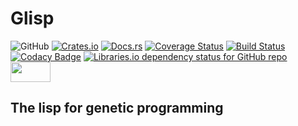 # Glisp
![GitHub](https://img.shields.io/github/license/jordanosborn/glisp.svg)
[![Crates.io](https://img.shields.io/crates/dv/glisp.svg?colorB=yellow&label=crates.io)](https://crates.io/crates/glisp)
[![Docs.rs](https://docs.rs/glisp/badge.svg)](https://docs.rs/crate/glisp/)
[![Coverage Status](https://coveralls.io/repos/github/jordanosborn/Glisp/badge.svg?branch=master)](https://coveralls.io/github/jordanosborn/Glisp?branch=master)
[![Build Status](https://travis-ci.com/jordanosborn/Glisp.svg?branch=master)](https://travis-ci.com/jordanosborn/Glisp)
[![Codacy Badge](https://api.codacy.com/project/badge/Grade/546837eb876347d1bddfbe39075df58c)](https://www.codacy.com/app/jordanosborn/Glisp?utm_source=github.com&amp;utm_medium=referral&amp;utm_content=jordanosborn/Glisp&amp;utm_campaign=Badge_Grade)
[![Libraries.io dependency status for GitHub repo](https://img.shields.io/librariesio/github/jordanosborn/glisp.svg)](https://libraries.io/github/jordanosborn/Glisp)
<a href="https://www.rust-lang.org"><img src="https://mir-s3-cdn-cf.behance.net/project_modules/disp/7df0bd42774743.57ee5f32bd76e.gif" width="64" height="32"/></a>

## The lisp for genetic programming
